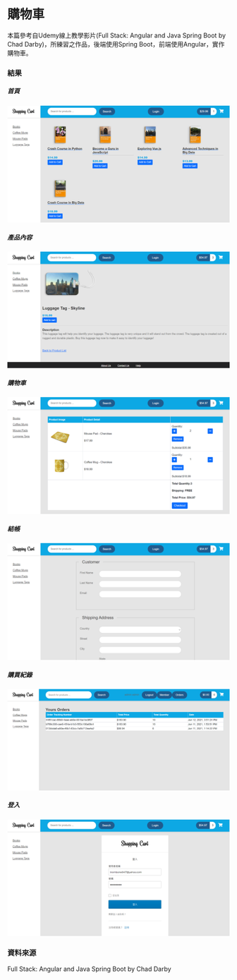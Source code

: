 # 購物車
本篇參考自Udemy線上教學影片(Full Stack: Angular and Java Spring Boot by Chad Darby)，所練習之作品，後端使用Spring Boot，前端使用Angular，實作購物車。
### 結果
##### 首頁
![alt 登入](md-img/home.png)
##### 產品內容
![alt 產品內容](md-img/details.png)
##### 購物車
![alt 購物車](md-img/shoppingCart.png)
##### 結帳
![alt 結帳](md-img/checkout.png)
##### 購買紀錄
![alt 購買紀錄](md-img/history.png)

##### 登入
![alt 登入](md-img/login.png)

### 資料來源
Full Stack: Angular and Java Spring Boot by Chad Darby